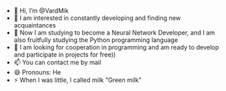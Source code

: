 - 👋 Hi, I’m @VardMik
- 👀 I am interested in constantly developing and finding new acquaintances
- 🌱 Now I am studying to become a Neural Network Developer, and I am also fruitfully studying the Python programming language
- 💞️ I am looking for cooperation in programming and am ready to develop and participate in projects for free))
- 📫 You can contact me by mail
- 😄 Pronouns: He
- ⚡ When I was little, I called milk "Green milk"

<!---
VardMik/VardMik is a ✨ special ✨ repository because its `README.md` (this file) appears on your GitHub profile.
You can click the Preview link to take a look at your changes.
--->
